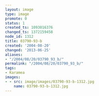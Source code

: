 ```yaml
---
layout: image
type: image
promote: 0
status: 1
created_ts: 1093016376
changed_ts: 1372159458
node_id: 1312
title: 03790-93-b
created: '2004-08-20'
changed: '2013-06-25'
aliases:
- "/2004/08/20/03790_93_b/"
permalink: "/2004/08/20/03790_93_b/"
tags:
- Karamea
images:
- - src: image/images/03790-93-b-1312.jpg
    name: 03790-93-b-1312.jpg
---
```


